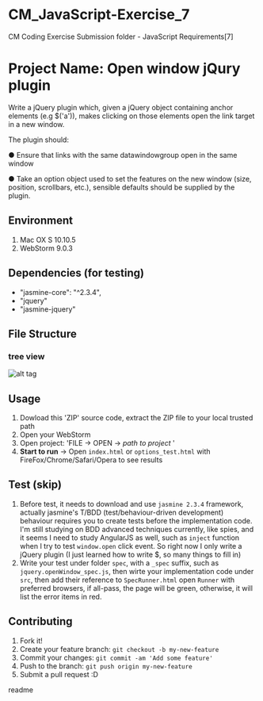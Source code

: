 # CM_JavaScript-Exercise_7
CM Coding Exercise Submission folder - JavaScript Requirements[7]
<snippet>
  <content>
# Project Name: Open window jQury plugin

Write a jQuery plugin which, given a jQuery object containing anchor elements (e.g $('a')), makes clicking on those elements open the link target in a new window.

The plugin should:

●  Ensure that links with the same data­window­group open in the same window

●  Take an option object used to set the features on the new window (size, position, scrollbars, etc.), sensible defaults should be supplied by the plugin. 

## Environment
1. Mac OX S 10.10.5
2. WebStorm 9.0.3

## Dependencies (for testing)
- "jasmine-core": "^2.3.4",
- "jquery"
- "jasmine-jquery"

## File Structure
### tree view 

![alt tag](https://cloud.githubusercontent.com/assets/3906272/9498402/fa06485e-4c5c-11e5-9538-3a62bd88d06a.png)

## Usage
1. Dowload this 'ZIP' source code, extract the ZIP file to your local trusted path
2. Open your WebStorm
3. Open project: 'FILE -> OPEN -> *path to project* '
4. **Start to run** -> Open `index.html` or `options_test.html` with FireFox/Chrome/Safari/Opera to see results 

## Test (skip)
1. Before test, it needs to download and use `jasmine 2.3.4` framework, actually jasmine's T/BDD (test/behaviour-driven development) behaviour requires you to create tests before the implementation code. I'm still studying on BDD advanced techniques currently, like spies, and it seems I need to study AngularJS as well, such as `inject` function when I try to test `window.open` click event. So right now I only write a jQuery plugin (I just learned how to write $, so many things to fill in) 
2. Write your test under folder `spec`, with a `_spec` suffix, such as `jquery.openWindow_spec.js`, then wirte your implementation code under `src`, then add their reference to `SpecRunner.html` open `Runner` with preferred browsers, if all-pass, the page will be green, otherwise, it will list the error items in red.

## Contributing
1. Fork it!
2. Create your feature branch: `git checkout -b my-new-feature`
3. Commit your changes: `git commit -am 'Add some feature'`
4. Push to the branch: `git push origin my-new-feature`
5. Submit a pull request :D

</content>
  <tabTrigger>readme</tabTrigger>
</snippet>
